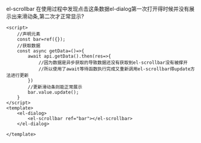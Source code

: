 el-scrollbar 在使用过程中发现点击这条数据el-dialog第一次打开得时候并没有展示出来滑动条,第二次才正常显示?

```
<script>
	//声明元素
	const bar=ref({});
	//获取数据
	const async getData=()=>{
		await api.getData().then(res=>{
			//因为数据是异步获取的导致数据还没有获取到el-scrollbar没有被撑开
			//所以使用了await等待函数执行完成又重新调用el-scrollbar得update方法进行更新
		})
		//更新滑动条则能正常展示
		bar.value.update();
	}
</script>
<template>
	<el-dialog>
		<el-scrollbar ref="bar"></el-scrollbar>
	</el-dialog>
	
</template>
```

